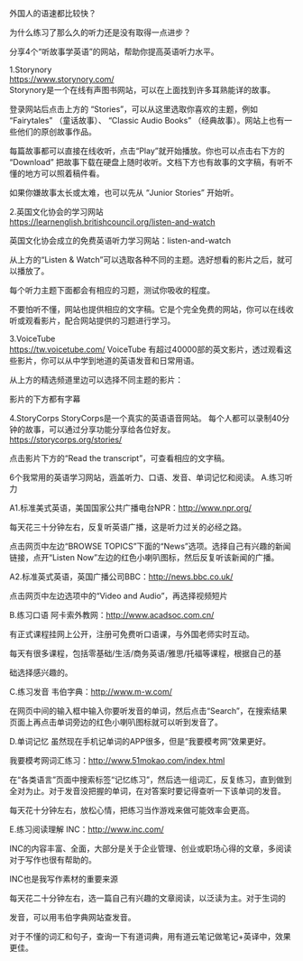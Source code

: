 外国人的语速都比较快？

为什么练习了那么久的听力还是没有取得一点进步？

分享4个“听故事学英语”的网站，帮助你提高英语听力水平。

1.Storynory    
https://www.storynory.com/       
Storynory是一个在线有声图书网站，可以在上面找到许多耳熟能详的故事。


登录网站后点击上方的 “Stories”，可以从这里选取你喜欢的主题，例如 “Fairytales” （童话故事）、 “Classic Audio Books” （经典故事）。网站上也有一些他们的原创故事作品。


每篇故事都可以直接在线收听，点击“Play”就开始播放。你也可以点击右下方的 “Download” 把故事下载在硬盘上随时收听。文档下方也有故事的文字稿，有听不懂的地方可以照着稿件看。

如果你嫌故事太长或太难，也可以先从 “Junior Stories” 开始听。

2.英国文化协会的学习网站      
https://learnenglish.britishcouncil.org/listen-and-watch

英国文化协会成立的免费英语听力学习网站：listen-and-watch

从上方的“Listen & Watch”可以选取各种不同的主题。选好想看的影片之后，就可以播放了。


每个听力主题下面都会有相应的习题，测试你吸收的程度。


不要怕听不懂，网站也提供相应的文字稿。它是个完全免费的网站，你可以在线收听或观看影片，配合网站提供的习题进行学习。

3.VoiceTube    
https://tw.voicetube.com/
VoiceTube 有超过40000部的英文影片，透过观看这些影片，你可以从中学到地道的英语发音和日常用语。

从上方的精选频道里边可以选择不同主题的影片：

影片的下方都有字幕

4.StoryCorps
StoryCorps是一个真实的英语语音网站。 每个人都可以录制40分钟的故事，可以通过分享功能分享给各位好友。    
https://storycorps.org/stories/   

点击影片下方的“Read the transcript”，可查看相应的文字稿。

6个我常用的英语学习网站，涵盖听力、口语、发音、单词记忆和阅读。
A.练习听力

A1.标准美式英语，美国国家公共广播电台NPR：http://www.npr.org/

每天花三十分钟左右，反复听英语广播，这是听力过关的必经之路。

点击网页中左边“BROWSE TOPICS”下面的“News”选项。选择自己有兴趣的新闻链接，点开“Listen Now”左边的红色小喇叭图标，然后反复听该新闻的广播。


A2.标准英式英语，英国广播公司BBC：http://news.bbc.co.uk/

点击网页中左边选项中的“Video and Audio”，再选择视频短片


B.练习口语
阿卡索外教网：http://www.acadsoc.com.cn/


有正式课程挂网上公开，注册可免费听口语课，与外国老师实时互动。

每天有很多课程，包括零基础/生活/商务英语/雅思/托福等课程，根据自己的基

础选择感兴趣的。

C.练习发音
韦伯字典：http://www.m-w.com/


在网页中间的输入框中输入你要听发音的单词，然后点击“Search”，在搜索结果页面上再点击单词旁边的红色小喇叭图标就可以听到发音了。

D.单词记忆
虽然现在手机记单词的APP很多，但是“我要模考网”效果更好。

我要模考网词汇练习：http://www.51mokao.com/index.html


在“各类语言”页面中搜索标签“记忆练习”，然后选一组词汇，反复练习，直到做到全对为止。对于发音没把握的单词，在对答案时要记得查听一下该单词的发音。

每天花十分钟左右，放松心情，把练习当作游戏来做可能效率会更高。

E.练习阅读理解
INC：http://www.inc.com/

INC的内容丰富、全面，大部分是关于企业管理、创业或职场心得的文章，多阅读对于写作也很有帮助的。

INC也是我写作素材的重要来源


每天花二十分钟左右，选一篇自己有兴趣的文章阅读，以泛读为主。对于生词的

发音，可以用韦伯字典网站查发音。

对于不懂的词汇和句子，查询一下有道词典，用有道云笔记做笔记+英译中，效果更佳。
